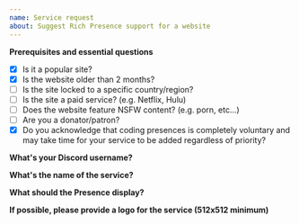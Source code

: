```yaml
---
name: Service request
about: Suggest Rich Presence support for a website
---
```


**Prerequisites and essential questions** <!--- Required, please answer the following questions as honestly as possible by changing the "[ ]" to "[x]" or by marking it after creating the issue (easier), not marking a question counts as "No". -->
- [x] Is it a popular site?
- [x] Is the website older than 2 months? <!--- It is necessary for the website to be older than 2 months. -->
- [ ] Is the site locked to a specific country/region?
- [ ] Is the site a paid service? (e.g. Netflix, Hulu)
- [ ] Does the website feature NSFW content? (e.g. porn, etc...)
- [ ] Are you a donator/patron?
- [x] Do you acknowledge that coding presences is completely voluntary and may take time for your service to be added regardless of priority?

**What's your Discord username?** <!--- Optional, unless you are a donator/patron. Ex. Clyde#0000 -->

**What's the name of the service?** <!--- Required, Ex. www.youtube.com | YouTube -->

**What should the Presence display?** <!--- Required, make sure to be as clear as possible on what should be added. -->

**If possible, please provide a logo for the service (512x512 minimum)** <!--- Optional, it is recommended to upload the image here instead of using a 3rd-party host. -->
